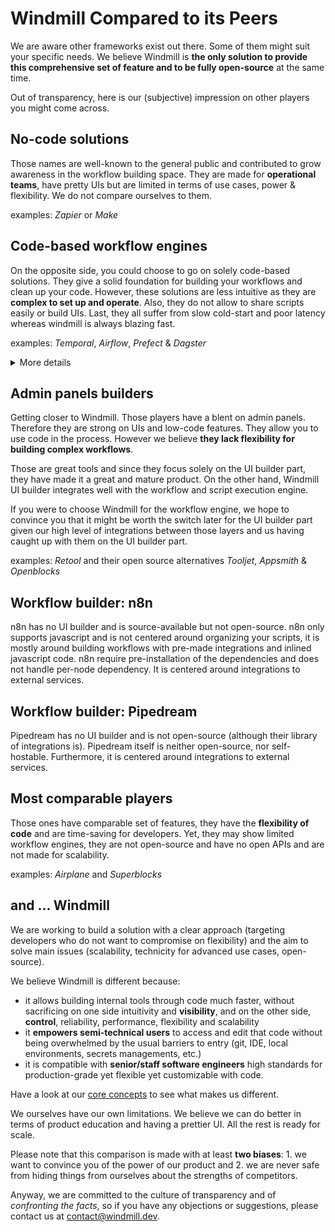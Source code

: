 # Windmill Compared to its Peers

We are aware other frameworks exist out there. Some of them might suit your specific needs. We believe Windmill is **the only solution to provide this comprehensive set of feature and to be fully open-source** at the same time.

Out of transparency, here is our (subjective) impression on other players you might come across.

## No-code solutions

Those names are well-known to the general public and contributed to grow awareness in the workflow building space.
They are made for **operational teams**, have pretty UIs but are limited in terms of use cases, power & flexibility.
We do not compare ourselves to them.

examples: _Zapier_ or _Make_

## Code-based workflow engines

On the opposite side, you could choose to go on solely code-based solutions. They give a solid foundation for building your workflows and clean up your code.
However, these solutions are less intuitive as they are **complex to set up and operate**. Also, they do not allow to share scripts easily or build UIs. Last, they all suffer from slow cold-start and poor latency whereas windmill is always blazing fast.

examples: _Temporal_, _Airflow_, _Prefect_ & _Dagster_

<details>
  <summary>More details</summary>

Airflow and Temporal are the golden standards. They are very good, battle tested and scale well. They brought all the good abstractions for workflows and from a bird's eye perspective, we are all running DAGs of tasks, sorted in topological order, parallelized where possible and run by a fleet of workers.

<br/>

Those frameworks are a great source of inspiration for us but we bring a more principled and more opinionated approach so that one can focus on writing scripts rather than becoming a workflow engine expert. The goal of Windmill is to bring the benefits of those workflow engines in a more accessible package that is fit not just for data engineers but for hybrid teams made of data scientist, ops, and software engineers with standard scripts in Python/Typescript/Go/Bash and low-code builder for the graph itself the common denominator, without any sacrifice on performance (and actually we run workflows faster than those frameworks, more on that in [1]), features, scalability/reliability and by improving the debuggability and developer experience of those.

<br/>

From a tech stack perspective, we rely on the ACID properties of PostgreSQL to achieve persistence and transactionality of the workflow's state. We made the simplifying assumption to be an at-least-once workflow engine, where in the exceptionally rare events of an infrastructure crash (machine shutdown, network split, etc), we will recover automatically but it is up to the application developer to implement idempotency in parts where it is critical for everything else, we support the same feature set ([retries](../../flows/14_retries.md), [error handler](../../flows/7_flow_error_handler.md), [suspend/sleep](../../flows/15_sleep.md), [approval steps](../../flows/11_flow_approval.md), [cancellation](../../flows/2_early_stop.md), [inner workflows](../../getting_started/9_trigger_flows/index.md#trigger-a-flow-from-another-flow)).

<br/>

To do a fair comparison, looking at the quickstart is a great way to see the different orientation of the product.
The [Airflow quickstart](https://airflow.apache.org/docs/apache-airflow/stable/tutorial/fundamentals.html#example-pipeline-definition) is a great starting point. One has to learn what is an Airflow pipeline before being able to create or edit them. They also do not provide a great way to debug locally and iterate on those pipelines. You have to write them, deploy them, and then test them. By comparison, in Windmill you can [write scripts locally](../../advanced/4_local_development/index.md), or test them either step by step or the full flow in the [web UI](../../core_concepts/6_auto_generated_uis/index.md).

<br/>

Temporal is an sdk for workflows, meaning you have to code around their sdk and learn their abstractions. It is made for teams of software engineers that want to control very finely the execution of the workflow. Their [documentation](https://docs.temporal.io/application-development/foundations?lang=python#activity-execution) has good examples of that. Temporal is top notch, but it is complex and their primary language support is Go.

<br/>

By comparison, in Windmill one would just write the canonical python or typescript scripts, exposing just a main function and build a dag in the low-code builder.

<br/>

> [1]: Windmill is not just a workflow engine, it is also a function as a service (FaaS) infrastructure where it can run arbitrary scripts in typescript/python/bash/go. Contrary to lambda or gcp cloud functions, we do not need the functions to be pre-packaged and deployed in advance AOT. For typescript, we rely on the deno runtime that leverage v8 isolates and the immutable caching capabilities of deno. For python, we have implemented our own dependency resolver that will override the python virtual path and create a unique virtual environment for that specific script that will respect the lockfile generated at time of saving the script/flow for reproducibility. Given that those are interpreted languages, we pay no performance penalty to interpret that code on demand. So the only limiting factor for task execution is that in the events that dependencies are not cached by the worker, they need to be installed at time of execution. With a limited number of workers, the likelihood of a cache miss is low as soon as one script/workflow is executed more than once. With a large fleet of workers, cache miss increase and hence we have implemented a global caching mechanism that relies on syncing the cache through s3. It is only available in our [enterprise edition](../7_plans_details/index.mdx). With it in place, we run tasks and workflows with 0 overhead versus running the same scripts on bare-metal. You can even leverage hardware acceleration without any additional configuration.

</details>

## Admin panels builders

Getting closer to Windmill. Those players have a blent on admin panels. Therefore they are strong on UIs and low-code features.
They allow you to use code in the process. However we believe **they lack flexibility for building complex workflows**.

Those are great tools and since they focus solely on the UI builder part, they have made it a great and mature product. On the other hand, Windmill UI builder integrates well with the workflow and script execution engine.

If you were to choose Windmill for the workflow engine, we hope to convince you that it might be worth the switch later for the UI builder part given our high level of integrations between those layers and us having caught up with them on the UI builder part.

examples: _Retool_ and their open source alternatives _Tooljet_, _Appsmith_ & _Openblocks_

## Workflow builder: n8n

n8n has no UI builder and is source-available but not open-source. n8n only supports javascript and is not centered around organizing your scripts, it is mostly around building workflows with pre-made integrations and inlined javascript code. n8n require pre-installation of the dependencies and does not handle per-node dependency. It is centered around integrations to external services.

## Workflow builder: Pipedream

Pipedream has no UI builder and is not open-source (although their library of integrations is). Pipedream itself is neither open-source, nor self-hostable. Furthermore, it is centered around integrations to external services.

## Most comparable players

Those ones have comparable set of features, they have the **flexibility of code** and are time-saving for developers.
Yet, they may show limited workflow engines, they are not open-source and have no open APIs and are not made for scalability.

examples: _Airplane_ and _Superblocks_

## and ... Windmill

We are working to build a solution with a clear approach (targeting developers who do not want to compromise on flexibility)
and the aim to solve main issues (scalability, technicity for advanced use cases, open-source).

We believe Windmill is different because:

- it allows building internal tools through code much faster, without sacrificing on one side intuitivity and **visibility**, and on the other side,
  **control**, reliability, performance, flexibility and scalability
- it **empowers semi-technical users** to access and edit that code without being overwhelmed by the usual barriers to entry
  (git, IDE, local environments, secrets managements, etc.)
- it is compatible with **senior/staff software engineers** high standards for production-grade yet flexible yet customizable with code.

Have a look at our [core concepts](../../core_concepts/index.mdx) to see what makes us different.

We ourselves have our own limitations. We believe we can do better in terms of product education and having a prettier UI. All the rest is ready for scale.

Please note that this comparison is made with at least **two biases**: 1. we want to convince you of the power of our product and 2. we are never safe from hiding things from ourselves about the strengths of competitors.

Anyway, we are committed to the culture of transparency and of _confronting the facts_, so if you have any objections or suggestions,
please contact us at contact@windmill.dev.
